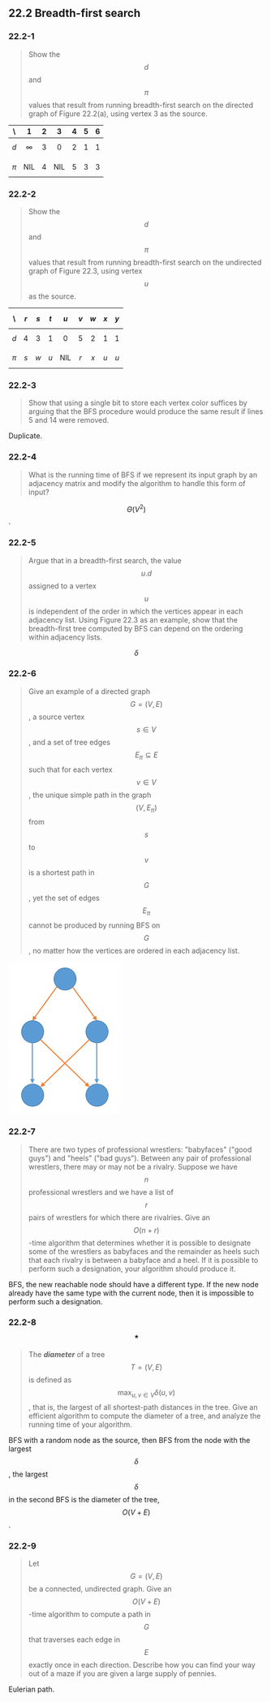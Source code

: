 ## 22.2 Breadth-first search

### 22.2-1

> Show the $$d$$ and $$\pi$$ values that result from running breadth-first search on the directed graph of Figure 22.2(a), using vertex 3 as the source.

| \ | 1 | 2 | 3 | 4 | 5 | 6 |
|:-:|:-:|:-:|:-:|:-:|:-:|:-:|
| $$d$$ | $$\infty$$ | 3 | 0 | 2 | 1 | 1 |
| $$\pi$$ | NIL | 4 | NIL | 5 | 3 | 3 |

### 22.2-2

> Show the $$d$$ and $$\pi$$ values that result from running breadth-first search on the undirected graph of Figure 22.3, using vertex $$u$$ as the source.

| \ | $$r$$ | $$s$$ | $$t$$ | $$u$$ | $$v$$ | $$w$$ | $$x$$ | $$y$$ |
|:-:|:-:|:-:|:-:|:-:|:-:|:-:|:-:|:-:|
| $$d$$ | 4 | 3 | 1 | 0 | 5 | 2 | 1 | 1 |
| $$\pi$$ | $$s$$ | $$w$$ | $$u$$ | NIL | $$r$$ | $$x$$ | $$u$$ | $$u$$ |

### 22.2-3

> Show that using a single bit to store each vertex color suffices by arguing that the BFS procedure would produce the same result if lines 5 and 14 were removed.

Duplicate.

### 22.2-4

> What is the running time of BFS if we represent its input graph by an adjacency matrix and modify the algorithm to handle this form of input?

$$\Theta(V^2)$$.

### 22.2-5

> Argue that in a breadth-first search, the value $$u.d$$ assigned to a vertex $$u$$ is independent of the order in which the vertices appear in each adjacency list. Using Figure 22.3 as an example, show that the breadth-first tree computed by BFS can depend on the ordering within adjacency lists.

$$\delta$$

### 22.2-6

> Give an example of a directed graph $$G = (V, E)$$, a source vertex $$s \in V$$, and a set of tree edges $$E_\pi \subseteq E$$ such that for each vertex $$v \in V$$, the unique simple path in the graph $$(V, E_\pi)$$ from $$s$$ to $$v$$ is a shortest path in $$G$$, yet the set of edges $$E_\pi$$ cannot be produced by running BFS on $$G$$, no matter how the vertices are ordered in each adjacency list.

![](./img/22.2-6_1.png)

### 22.2-7

> There are two types of professional wrestlers: "babyfaces" ("good guys") and "heels" ("bad guys"). Between any pair of professional wrestlers, there may or may not be a rivalry. Suppose we have $$n$$ professional wrestlers and we have a list of $$r$$ pairs of wrestlers for which there are rivalries. Give an $$O(n+r)$$-time algorithm that determines whether it is possible to designate some of the wrestlers as babyfaces and the remainder as heels such that each rivalry is between a babyface and a heel. If it is possible to perform such a designation, your algorithm should produce it.

BFS, the new reachable node should have a different type. If the new node already have the same type with the current node, then it is impossible to perform such a designation.

### 22.2-8 $$\star$$

> The __*diameter*__ of a tree $$T = (V, E)$$ is defined as $$\max_{u,v \in V}\delta(u,v)$$, that is, the largest of all shortest-path distances in the tree. Give an efficient algorithm to compute the diameter of a tree, and analyze the running time of your algorithm.

BFS with a random node as the source, then BFS from the node with the largest $$\delta$$, the largest $$\delta$$ in the second BFS is the diameter of the tree, $$O(V + E)$$.

### 22.2-9

> Let $$G = (V, E)$$ be a connected, undirected graph. Give an $$O(V + E)$$-time algorithm to compute a path in $$G$$ that traverses each edge in $$E$$ exactly once in each direction. Describe how you can find your way out of a maze if you are given a large supply of pennies.

Eulerian path.
